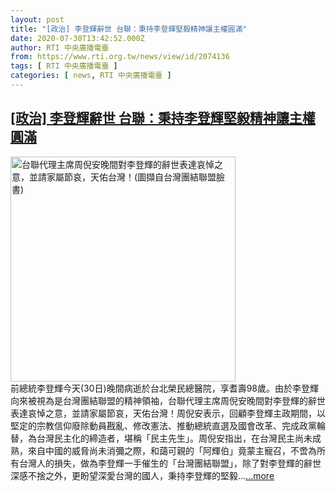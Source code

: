 ```yaml
---
layout: post
title: "[政治] 李登輝辭世 台聯：秉持李登輝堅毅精神讓主權圓滿"
date: 2020-07-30T13:42:52.000Z
author: RTI 中央廣播電臺
from: https://www.rti.org.tw/news/view/id/2074136
tags: [ RTI 中央廣播電臺 ]
categories: [ news, RTI 中央廣播電臺 ]
---
```

<!--1596116572000-->
[[政治] 李登輝辭世 台聯：秉持李登輝堅毅精神讓主權圓滿](https://www.rti.org.tw/news/view/id/2074136)
------

<div>
<img src="https://static.rti.org.tw/assets/thumbnails/2020/07/30/db2698ebee566f1927311c9ec1410e23.png" width="360" alt="台聯代理主席周倪安晚間對李登輝的辭世表達哀悼之意，並請家屬節哀，天佑台灣！(圖擷自台灣團結聯盟臉書)" title="台聯代理主席周倪安晚間對李登輝的辭世表達哀悼之意，並請家屬節哀，天佑台灣！(圖擷自台灣團結聯盟臉書)"><br>前總統李登輝今天(30日)晚間病逝於台北榮民總醫院，享耆壽98歲。由於李登輝向來被視為是台灣團結聯盟的精神領袖，台聯代理主席周倪安晚間對李登輝的辭世表達哀悼之意，並請家屬節哀，天佑台灣！周倪安表示，回顧李登輝主政期間，以堅定的宗教信仰廢除動員戡亂、修改憲法、推動總統直選及國會改革、完成政黨輪替，為台灣民主化的締造者，堪稱「民主先生」。周倪安指出，在台灣民主尚未成熟，來自中國的威脅尚未消彌之際，和藹可親的「阿輝伯」竟蒙主寵召，不啻為所有台灣人的損失，做為李登輝一手催生的「台灣團結聯盟」，除了對李登輝的辭世深感不捨之外，更盼望深愛台灣的國人，秉持李登輝的堅毅...<a target="_blank" href="https://www.rti.org.tw/news/view/id/2074136">...more</a>
</div>

